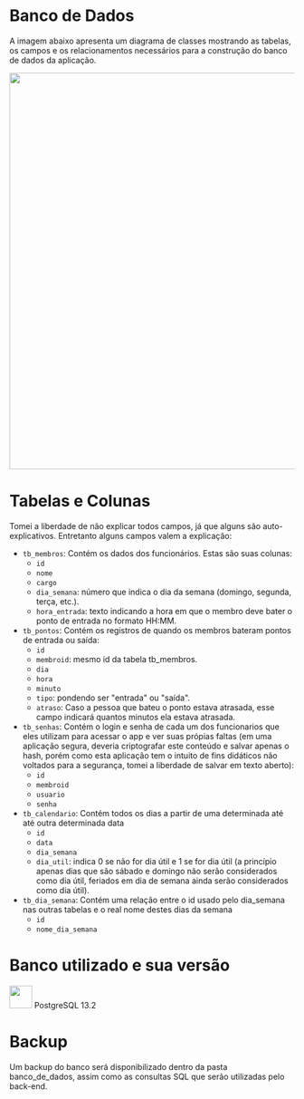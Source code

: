 # Banco de Dados

A imagem abaixo apresenta um diagrama de classes mostrando as tabelas, os campos e os relacionamentos necessários para a construção do banco de dados da aplicação.

<p align="center">
<img src="https://user-images.githubusercontent.com/119074384/215298968-e6e87670-d2af-4545-a060-9d04131caacf.jpeg" width="700" />
</p>

# Tabelas e Colunas

Tomei a liberdade de não explicar todos campos, já que alguns são auto-explicativos. Entretanto alguns campos valem a explicação:

- `tb_membros`: Contém os dados dos funcionários. Estas são suas colunas:
  - `id`
  - `nome`
  - `cargo`
  - `dia_semana`: número que indica o dia da semana (domingo, segunda, terça, etc.).
  - `hora_entrada`: texto indicando a hora em que o membro deve bater o ponto de entrada no formato HH:MM.
- `tb_pontos`: Contém os registros de quando os membros bateram pontos de entrada ou saída:
  - `id`
  - `membroid`: mesmo id da tabela tb_membros.
  - `dia`
  - `hora`
  - `minuto`
  - `tipo`: pondendo ser "entrada" ou "saída".
  - `atraso`: Caso a pessoa que bateu o ponto estava atrasada, esse campo indicará quantos minutos ela estava atrasada.
- `tb_senhas`: Contém o login e senha de cada um dos funcionarios que eles utilizam para acessar o app e ver suas própias faltas (em uma aplicação segura, deveria criptografar este conteúdo e salvar apenas o hash, porém como esta aplicação tem o intuito de fins didáticos não voltados para a segurança, tomei a liberdade de salvar em texto aberto):
  - `id`
  - `membroid`
  - `usuario`
  - `senha`
- `tb_calendario`: Contém todos os dias a partir de uma determinada até até outra determinada data
  - `id`
  - `data`
  - `dia_semana`
  - `dia_util`: indica 0 se não for dia útil e 1 se for dia útil (a princípio apenas dias que são sábado e domingo não serão considerados como dia útil, feriados em dia de semana ainda serão considerados como dia útil).
- `tb_dia_semana`: Contém uma relação entre o id usado pelo dia_semana nas outras tabelas e o real nome destes dias da semana
  - `id`
  - `nome_dia_semana`
  
# Banco utilizado e sua versão
<p>
<img src="https://user-images.githubusercontent.com/119074384/215299336-614d29de-be05-45be-b373-0ded9c7efb5a.png" width="40" />
PostgreSQL 13.2
</p>

# Backup

Um backup do banco será disponibilizado dentro da pasta banco_de_dados, assim como as consultas SQL que serão utilizadas pelo back-end.

  
